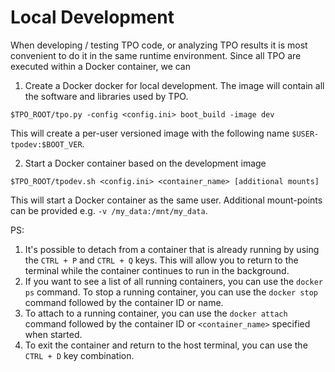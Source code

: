 # Local Development

When developing / testing TPO code, or analyzing TPO results it is most convenient to do it in the same runtime environment. Since all TPO are executed within a Docker container, we can 

1. Create a Docker docker for local development. The image will contain all the software and libraries used by TPO.

```
$TPO_ROOT/tpo.py -config <config.ini> boot_build -image dev
```

This will create a per-user versioned image with the following name `$USER-tpodev:$BOOT_VER`.

2. Start a Docker container based on the development image

```
$TPO_ROOT/tpodev.sh <config.ini> <container_name> [additional mounts]
```

This will start a Docker container as the same user. Additional mount-points can be provided e.g. `-v /my_data:/mnt/my_data`.

PS:
1. It's possible to detach from a container that is already running by using the `CTRL + P` and `CTRL + Q` keys. This will allow you to return to the terminal while the container continues to run in the background.
2. If you want to see a list of all running containers, you can use the `docker ps` command. To stop a running container, you can use the `docker stop` command followed by the container ID or name.
3. To attach to a running container, you can use the `docker attach` command followed by the container ID or `<container_name>` specified when started.
4. To exit the container and return to the host terminal, you can use the `CTRL + D` key combination.

